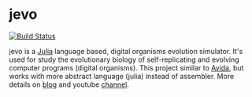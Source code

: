 # jevo
[![Build Status](https://travis-ci.org/tmptrash/jevo.svg?branch=master)](https://travis-ci.org/tmptrash/jevo)

jevo is a [Julia](http://julialang.org) language based, digital organisms evolution simulator. It's used for study the evolutionary biology of self-replicating and evolving computer programs (digital organisms). This project similar to [Avida](https://en.wikipedia.org/wiki/Avida), but works with more abstract language (julia) instead of assembler. More details on [blog](https://jevosite.wordpress.com) and youtube [channel](https://www.youtube.com/playlist?list=PL1NiKjXMaBimPuybPIXkVuO1MYy53XcdW).
